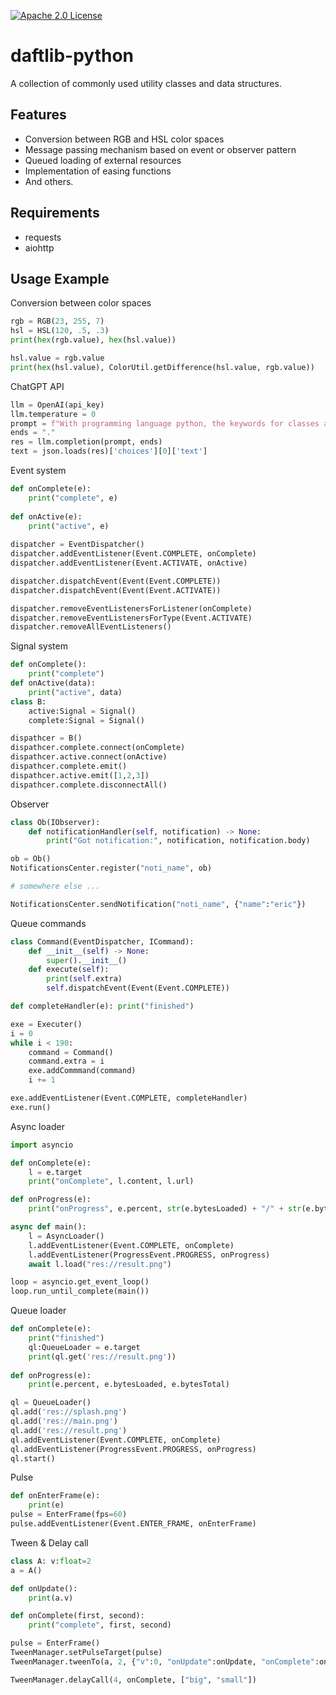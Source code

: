 [![Apache 2.0 License](https://img.shields.io/badge/license-Apache-blue.svg?style=flat)](LICENSE.md)

# daftlib-python
A collection of commonly used utility classes and data structures.

## Features
- Conversion between RGB and HSL color spaces
- Message passing mechanism based on event or observer pattern
- Queued loading of external resources
- Implementation of easing functions
- And others.

## Requirements
- requests
- aiohttp

## Usage Example
Conversion between color spaces
```python
rgb = RGB(23, 255, 7)
hsl = HSL(120, .5, .3)
print(hex(rgb.value), hex(hsl.value))

hsl.value = rgb.value
print(hex(hsl.value), ColorUtil.getDifference(hsl.value, rgb.value))
```

ChatGPT API
```python
llm = OpenAI(api_key)
llm.temperature = 0
prompt = f"With programming language python, the keywords for classes and methods are [class, def], with programming language {target_lang}, the keywords for classes and methods are"
ends = "."
res = llm.completion(prompt, ends)
text = json.loads(res)['choices'][0]['text']
```

Event system
```python
def onComplete(e):
    print("complete", e)
    
def onActive(e):
    print("active", e)
    
dispatcher = EventDispatcher()
dispatcher.addEventListener(Event.COMPLETE, onComplete)
dispatcher.addEventListener(Event.ACTIVATE, onActive)

dispatcher.dispatchEvent(Event(Event.COMPLETE))
dispatcher.dispatchEvent(Event(Event.ACTIVATE))

dispatcher.removeEventListenersForListener(onComplete)
dispatcher.removeEventListenersForType(Event.ACTIVATE)
dispatcher.removeAllEventListeners()
```

Signal system
```python
def onComplete():
    print("complete")
def onActive(data):
    print("active", data)
class B:
    active:Signal = Signal()
    complete:Signal = Signal()

dispathcer = B()
dispathcer.complete.connect(onComplete)
dispathcer.active.connect(onActive)
dispathcer.complete.emit()
dispathcer.active.emit([1,2,3])
dispathcer.complete.disconnectAll()
```

Observer
```python
class Ob(IObserver):
    def notificationHandler(self, notification) -> None:
        print("Got notification:", notification, notification.body)

ob = Ob()
NotificationsCenter.register("noti_name", ob)

# somewhere else ...

NotificationsCenter.sendNotification("noti_name", {"name":"eric"})
```

Queue commands
```python
class Command(EventDispatcher, ICommand):
    def __init__(self) -> None:
        super().__init__()
    def execute(self):
        print(self.extra)
        self.dispatchEvent(Event(Event.COMPLETE))

def completeHandler(e): print("finished")

exe = Executer()
i = 0
while i < 190:
    command = Command()
    command.extra = i
    exe.addCommmand(command)
    i += 1

exe.addEventListener(Event.COMPLETE, completeHandler)
exe.run()
```

Async loader
```python
import asyncio

def onComplete(e):
    l = e.target
    print("onComplete", l.content, l.url)

def onProgress(e):
    print("onProgress", e.percent, str(e.bytesLoaded) + "/" + str(e.bytesTotal))

async def main():
    l = AsyncLoader()
    l.addEventListener(Event.COMPLETE, onComplete)
    l.addEventListener(ProgressEvent.PROGRESS, onProgress)
    await l.load("res://result.png")

loop = asyncio.get_event_loop()
loop.run_until_complete(main())
```

Queue loader
```python
def onComplete(e):
    print("finished")
    ql:QueueLoader = e.target
    print(ql.get('res://result.png'))
   
def onProgress(e):
    print(e.percent, e.bytesLoaded, e.bytesTotal)

ql = QueueLoader()
ql.add('res://splash.png')
ql.add('res://main.png')
ql.add('res://result.png')
ql.addEventListener(Event.COMPLETE, onComplete)
ql.addEventListener(ProgressEvent.PROGRESS, onProgress)
ql.start()
```

Pulse
```python
def onEnterFrame(e):
    print(e)
pulse = EnterFrame(fps=60)
pulse.addEventListener(Event.ENTER_FRAME, onEnterFrame)
```

Tween & Delay call
```python
class A: v:float=2
a = A()

def onUpdate():
    print(a.v)

def onComplete(first, second):
    print("complete", first, second)

pulse = EnterFrame()
TweenManager.setPulseTarget(pulse)
TweenManager.tweenTo(a, 2, {"v":0, "onUpdate":onUpdate, "onComplete":onComplete, "onCompleteParams":[1024, 2048], "ease":Easing.backEaseInOut})

TweenManager.delayCall(4, onComplete, ["big", "small"])
```
